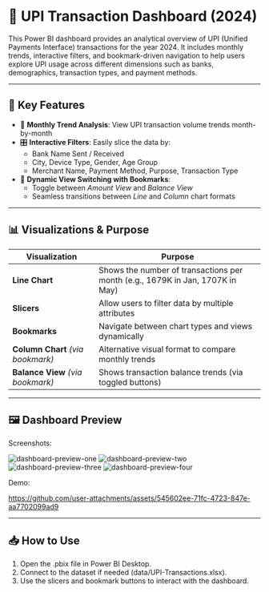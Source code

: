 # 💸 UPI Transaction Dashboard (2024)

This Power BI dashboard provides an analytical overview of UPI (Unified Payments Interface) transactions for the year 2024. It includes monthly trends, interactive filters, and bookmark-driven navigation to help users explore UPI usage across different dimensions such as banks, demographics, transaction types, and payment methods.

---

## 📌 Key Features

- 📅 **Monthly Trend Analysis**: View UPI transaction volume trends month-by-month
- 🎛️ **Interactive Filters**: Easily slice the data by:
  - Bank Name Sent / Received
  - City, Device Type, Gender, Age Group
  - Merchant Name, Payment Method, Purpose, Transaction Type
- 🔄 **Dynamic View Switching with Bookmarks**:
  - Toggle between *Amount View* and *Balance View*
  - Seamless transitions between *Line* and *Column* chart formats

---

## 📊 Visualizations & Purpose

| Visualization       | Purpose                                                                 |
|---------------------|-------------------------------------------------------------------------|
| **Line Chart**       | Shows the number of transactions per month (e.g., 1679K in Jan, 1707K in May) |
| **Slicers**          | Allow users to filter data by multiple attributes                      |
| **Bookmarks**        | Navigate between chart types and views dynamically                     |
| **Column Chart** *(via bookmark)* | Alternative visual format to compare monthly trends                 |
| **Balance View** *(via bookmark)* | Shows transaction balance trends (via toggled buttons)             |

---

## 🖼️ Dashboard Preview

Screenshots:

![dashboard-preview-one](https://github.com/user-attachments/assets/c3787eac-523e-4943-9b7b-9b2361031599)
![dashboard-preview-two](https://github.com/user-attachments/assets/ac969cb0-4f2b-4089-9a2e-9f09e3af02b7)
![dashboard-preview-three](https://github.com/user-attachments/assets/d65a6302-04c8-4723-8e34-c82dc87528b2)
![dashboard-preview-four](https://github.com/user-attachments/assets/8b8e6417-336d-486f-a612-3513ef853dbc)

Demo:



https://github.com/user-attachments/assets/545602ee-71fc-4723-847e-aa7702099ad9


---

## 📥 How to Use

1. Open the .pbix file in Power BI Desktop.
2. Connect to the dataset if needed (data/UPI-Transactions.xlsx).
3. Use the slicers and bookmark buttons to interact with the dashboard.




